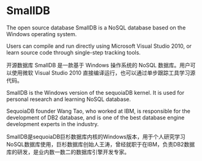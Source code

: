 # SmallDB
The open source database SmallDB is a NoSQL database based on the Windows operating system. 

Users can compile and run directly using Microsoft Visual Studio 2010, or learn source code through single-step tracking tools.

开源数据库 SmallDB 是一款基于 Windows 操作系统的 NoSQL 数据库。用户可以使用微软 Visual Studio 2010 直接编译运行，也可以通过单步跟踪工具学习源代码。

SmallDB is the Windows version of the sequoiaDB kernel. It is used for personal research and learning NoSQL database. 

SequoiaDB founder Wang Tao, who worked at IBM, is responsible for the development of DB2 database, and is one of the best database engine development experts in the industry.

SmallDB是sequoiaDB巨杉数据库内核的Windows版本，用于个人研究学习NoSQL数据库使用，巨杉数据库创始人王涛，曾经就职于在IBM，负责DB2数据库的研发，是业内数一数二的数据库引擎开发专家。

